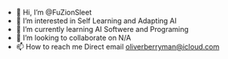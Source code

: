 - 👋 Hi, I’m @FuZionSleet
- 👀 I’m interested in Self Learning and Adapting AI
- 🌱 I’m currently learning AI Softwere and Programing
- 💞️ I’m looking to collaborate on N/A
- 📫 How to reach me Direct email oliverberryman@icloud.com 

<!---
FuZionSleet/FuZionSleet is a ✨ special ✨ repository because its `README.md` (this file) appears on your GitHub profile.
You can click the Preview link to take a look at your changes.
--->
